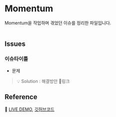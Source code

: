 # Momentum

Momentum을 작업하며 겪었던 이슈를 정리한 파일입니다.<br/><br/>

## Issues
### 이슈타이틀
- 문제 <br/>

> 💡 Solution : 해결방안 🔗링크


## Reference
🔗 [LIVE DEMO](sukyoungshin.github.io/momentum/), [깃허브코드](https://github.com/sukyoungshin/momentum)
